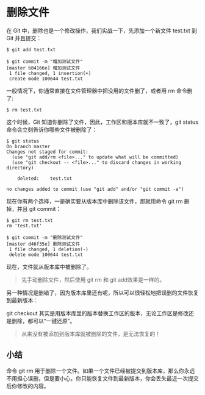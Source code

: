 # 删除文件

在 Git 中，删除也是一个修改操作，我们实战一下，先添加一个新文件 test.txt 到 Git 并且提交：

```
$ git add test.txt

$ git commit -m "增加测试文件"
[master b84166e] 增加测试文件
 1 file changed, 1 insertion(+)
 create mode 100644 test.txt
```

一般情况下，你通常直接在文件管理器中把没用的文件删了，或者用 rm 命令删了:

```
$ rm test.txt
```

这个时候，Git 知道你删除了文件，因此，工作区和版本库就不一致了，git status 命令会立刻告诉你哪些文件被删除了：

```
$ git status
On branch master
Changes not staged for commit:
  (use "git add/rm <file>..." to update what will be committed)
  (use "git checkout -- <file>..." to discard changes in working directory)

	deleted:    test.txt

no changes added to commit (use "git add" and/or "git commit -a")
```

现在你有两个选择，一是确实要从版本库中删除该文件，那就用命令 git rm 删掉，并且 git commit：

```
$ git rm test.txt
rm 'test.txt'

$ git commit -m "删除测试文件"
[master d46f35e] 删除测试文件
 1 file changed, 1 deletion(-)
 delete mode 100644 test.txt
```

现在，文件就从版本库中被删除了。

> 先手动删除文件，然后使用 git rm <file>和 git add<file>效果是一样的。

另一种情况是删错了，因为版本库里还有呢，所以可以很轻松地把误删的文件恢复到最新版本：

> 


git checkout 其实是用版本库里的版本替换工作区的版本，无论工作区是修改还是删除，都可以“一键还原”。

> 从来没有被添加到版本库就被删除的文件，是无法恢复的！

## 小结

命令 git rm 用于删除一个文件。如果一个文件已经被提交到版本库，那么你永远不用担心误删，但是要小心，你只能恢复文件到最新版本，你会丢失最近一次提交后你修改的内容。
